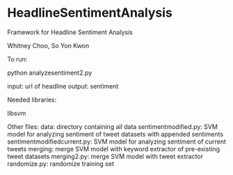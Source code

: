 # HeadlineSentimentAnalysis
Framework for Headline Sentiment Analysis

Whitney Choo, So Yon Kwon

To run: 

python analyzesentiment2.py

input: url of headline
output: sentiment


Needed libraries:

libsvm

Other files:
data: directory containing all data 
sentimentmodified.py: SVM model for analyzing sentiment of tweet datasets with appended sentiments
sentimentmodifiedcurrent.py: SVM model for analyzing sentiment of current tweets
merging: merge SVM model with keyword extractor of pre-existing tweet datasets
merging2.py: merge SVM model with tweet extractor
randomize.py: randomize training set
